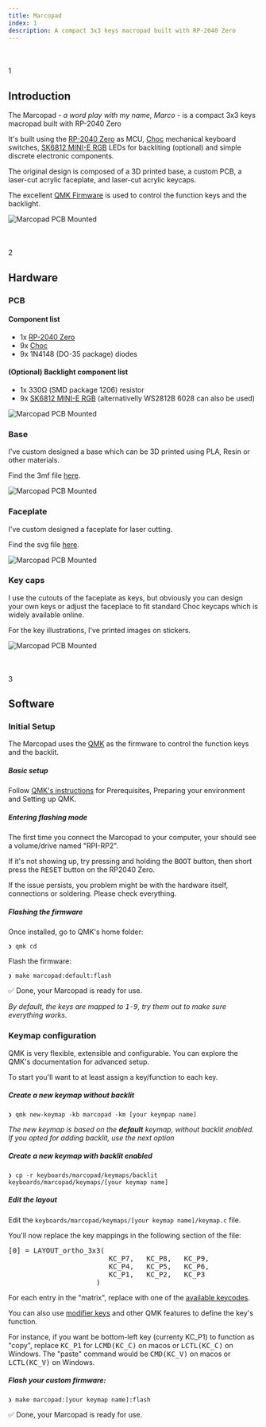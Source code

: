 ```yaml
---
title: Marcopad
index: 1
description: A compact 3x3 keys macropad built with RP-2040 Zero
---
```


<div class="content-floating">
   <section style="margin: 50px 0;">
      <div class="round-number">1</div>
      <article class="indented">
         <h2>Introduction</h2>
         <div class="flex-container">
            <div class="flex-item-left">
               <p>The Marcopad - <i>a word play with my name, Marco</i> - is a compact 3x3 keys macropad built with RP-2040 Zero</p>
               <p>It's built using the <a href="https://www.waveshare.com/wiki/RP2040-Zero">RP-2040 Zero</a> as MCU, <a href="https://keebd.com/en-ca/collections/choc-switches">Choc</a> mechanical keyboard switches, <a href="https://www.adafruit.com/product/4960">SK6812 MINI-E RGB</a> LEDs for backliting (optional) and simple discrete electronic components.</p>
               <p>The original design is composed of a 3D printed base, a custom PCB, a laser-cut acrylic faceplate, and laser-cut acrylic keycaps.</p>
               <p>The excellent <a href="https://qmk.fm/">QMK Firmware</a> is used to control the function keys and the backlight.</p>
            </div>
            <div class="flex-item-right">
               <img src="{{ 'assets/img/marcopad/hardware/macropad.png' | relative_url }}" alt="Marcopad PCB Mounted" title="Marcopad PCB Mounted">
            </div>
         </div>
      </article>
   </section>
   <section style="margin: 50px 0;">
      <div class="round-number">2</div>
      <article class="indented">
         <h2>Hardware</h2>
         <h3>PCB</h3>
         <div class="flex-container">
            <div class="flex-item-left">
               <h4>Component list</h4>
               <ul>
                  <li>1x <a href="https://www.waveshare.com/wiki/RP2040-Zero">RP-2040 Zero</a></li>
                  <li>9x <a href="https://keebd.com/en-ca/collections/choc-switches">Choc</a></li>
                  <li>9x 1N4148 (DO-35 package) diodes</li>
               </ul>
               <h4>(Optional) Backlight component list</h4>
               <ul>
                  <li>1x 330Ω (SMD package 1206) resistor</li>
                  <li>9x <a href="https://www.adafruit.com/product/4960">SK6812 MINI-E RGB</a> (alternativelly WS2812B 6028 can also be used)</li>
               </ul>            
            </div>
            <div class="flex-item-right">
               <img src="{{ 'assets/img/marcopad/hardware/pcb-mounted.png' | relative_url }}" alt="Marcopad PCB Mounted" title="Marcopad PCB Mounted">
            </div>
         </div>
         <h3>Base</h3>
         <div class="flex-container">
            <div class="flex-item-left">
               <p>I've custom designed a base which can be 3D printed using PLA, Resin or other materials.</p>
               <p>Find the 3mf file <a href="">here</a>.</p>
            </div>
            <div class="flex-item-right">
               <img src="{{ 'assets/img/marcopad/hardware/3d-pla-base.png' | relative_url }}" alt="Marcopad PCB Mounted" title="Marcopad PCB Mounted">
            </div>
         </div>         
         <div class="flex-container">
            <div class="flex-item-left">
               <h3>Faceplate</h3>
               <p>I've custom designed a faceplate for laser cutting.</p>
               <p>Find the svg file <a href="">here</a>.</p>
            </div>
            <div class="flex-item-right">
               <img src="{{ 'assets/img/marcopad/hardware/faceplate.png' | relative_url }}" alt="Marcopad PCB Mounted" title="Marcopad PCB Mounted">
            </div>
         </div>
         <div class="flex-container">
            <div class="flex-item-left">
               <h3>Key caps</h3>
               <p>I use the cutouts of the faceplate as keys, but obviously you can design your own keys or adjust the faceplace to fit standard Choc keycaps which is widely available online.</p>
               <p>For the key illustrations, I've printed images on stickers.</p>
            </div>
            <div class="flex-item-right">
               <img src="{{ 'assets/img/marcopad/hardware/keys.png' | relative_url }}" alt="Marcopad PCB Mounted" title="Marcopad PCB Mounted">
            </div>
         </div>
      </article>
   </section>
   <section style="margin: 50px 0;">
      <div class="round-number">3</div>
      <article class="indented">
         <h2>Software</h2>
            <h3>Initial Setup</h3>
               <p>The Marcopad uses the <a href="https://qmk.fm/">QMK</a> as the firmware to control the function keys and the backlit.</p>
               <h5>Basic setup</h5>
                  <p>Follow <a href="https://docs.qmk.fm/newbs_getting_started">QMK's instructions</a> for Prerequisites, Preparing your environment and Setting up QMK.</p>
               <h5>Entering flashing mode</h5>
                  <p>The first time you connect the Marcopad to your computer, your should see a volume/drive named "RPI-RP2".</p>
                  <p>If it's not showing up, try pressing and holding the <kbd>BOOT</kbd> button, then short press the <kbd>RESET</kbd> button on the RP2040 Zero.</p>
                  <p>If the issue persists, you problem might be with the hardware itself, connections or soldering. Please check everything.</p>
               <h5>Flashing the firmware</h5>
                  <p>Once installed, go to QMK's home folder:</p>
                  <code>❯ qmk cd</code>
                  <p>Flash the firmware:</p>
                  <code>❯ make marcopad:default:flash</code>
                  <p>✅ Done, your Marcopad is ready for use.</p>
                  <p><i>By default, the keys are mapped to <kbd>1-9</kbd>, try them out to make sure everything works.</i></p>
            <h3>Keymap configuration</h3>
               <p>QMK is very flexible, extensible and configurable. You can explore the QMK's documentation for advanced setup.</p>
               <p>To start you'll want to at least assign a key/function to each key.</p>
               <h5>Create a new keymap without backlit</h5>
                  <code>❯ qmk new-keymap -kb marcopad -km [your keympap name]</code>
                  <p><i>The new keymap is based on the <b>default</b> keymap, without backlit enabled. If you opted for adding backlit, use the next option</i></p>
               <h5>Create a new keymap with backlit enabled</h5>
                  <code>❯ cp -r keyboards/marcopad/keymaps/backlit keyboards/marcopad/keymaps/[your keymap name]</code>
               <h5>Edit the layout</h5>
                  <p>Edit the <code>keyboards/marcopad/keymaps/[your keymap name]/keymap.c</code> file.</p>
                  <p>You'll now replace the key mappings in the following section of the file:</p>
                  <pre>
[0] = LAYOUT_ortho_3x3(
                        KC_P7,   KC_P8,   KC_P9,
                        KC_P4,   KC_P5,   KC_P6,
                        KC_P1,   KC_P2,   KC_P3
                     )</pre>
                  <p>For each entry in the "matrix", replace with one of the <a href="https://docs.qmk.fm/keycodes">available keycodes</a>.</p>
                  <p>You can also use <a href="https://docs.qmk.fm/feature_advanced_keycodes">modifier keys</a> and other QMK features to define the key's function.</p>
                  <p>For instance, if you want be bottom-left key (currenty KC_P1) to function as "copy", replace <kbd>KC_P1</kbd> for <kbd>LCMD(KC_C)</kbd> on macos or <kbd>LCTL(KC_C)</kbd> on Windows. The "paste" command would be <kbd>CMD(KC_V)</kbd> on macos or <kbd>LCTL(KC_V)</kbd> on Windows.</p>
               <h5>Flash your custom firmware:</h5>
                  <code>❯ make marcopad:[your keymap name]:flash</code>
                  <p>✅ Done, your Marcopad is ready for use.</p>
      </article>
   </section>   
</div>

